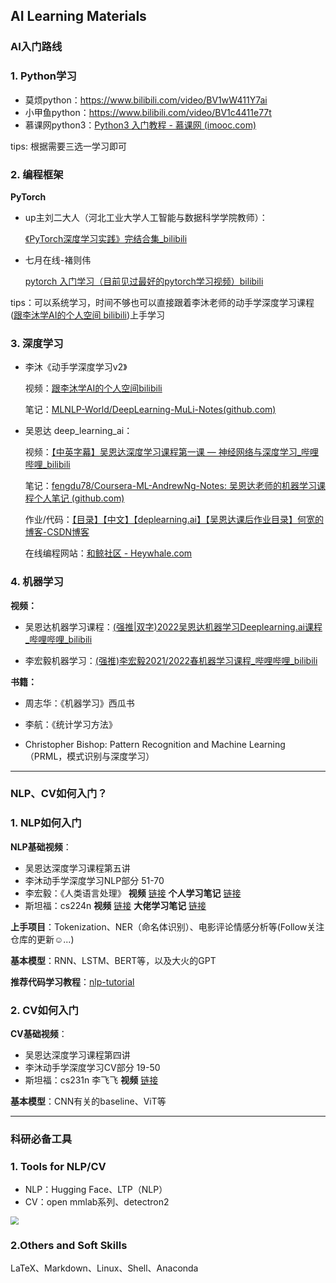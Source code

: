 ## AI Learning Materials

### AI入门路线

### 1. Python学习

- 莫烦python：https://www.bilibili.com/video/BV1wW411Y7ai   
- 小甲鱼python：https://www.bilibili.com/video/BV1c4411e77t
- 慕课网python3：[Python3 入门教程 - 慕课网 (imooc.com)](https://www.imooc.com/learn/1261)

tips: 根据需要三选一学习即可

### 2. 编程框架

**PyTorch**

- up主刘二大人（河北工业大学人工智能与数据科学学院教师）：

  [《PyTorch深度学习实践》完结合集_bilibili](https://www.bilibili.com/video/BV1Y7411d7Ys/?spm_id_from=333.337.search-card.all.click&vd_source=e018a33b423df8ad3e78be39d201d571)

- 七月在线-褚则伟

  [pytorch 入门学习（目前见过最好的pytorch学习视频）bilibili](https://www.bilibili.com/video/BV12741177Cu/?spm_id_from=333.337.search-card.all.click&vd_source=e018a33b423df8ad3e78be39d201d571)

tips：可以系统学习，时间不够也可以直接跟着李沐老师的动手学深度学习课程([跟李沐学AI的个人空间 bilibili](https://space.bilibili.com/1567748478/channel/seriesdetail?sid=358497))上手学习

### 3. 深度学习

- 李沐《动手学深度学习v2》

  视频：[跟李沐学AI的个人空间bilibili](https://space.bilibili.com/1567748478/channel/seriesdetail?sid=358497)

  笔记：[MLNLP-World/DeepLearning-MuLi-Notes(github.com)](https://github.com/MLNLP-World/DeepLearning-MuLi-Notes)

- 吴恩达 deep_learning_ai：

  视频：[【中英字幕】吴恩达深度学习课程第一课 — 神经网络与深度学习_哔哩哔哩_bilibili](https://www.bilibili.com/video/BV164411m79z/?spm_id_from=333.337.search-card.all.click)

  笔记：[fengdu78/Coursera-ML-AndrewNg-Notes: 吴恩达老师的机器学习课程个人笔记 (github.com)](https://github.com/fengdu78/Coursera-ML-AndrewNg-Notes)

  作业/代码：[【目录】【中文】【deplearning.ai】【吴恩达课后作业目录】何宽的博客-CSDN博客](https://blog.csdn.net/u013733326/article/details/79827273)

  在线编程网站：[和鲸社区 - Heywhale.com](https://www.heywhale.com/home)


### 4. 机器学习

**视频：**

- 吴恩达机器学习课程：[(强推|双字)2022吴恩达机器学习Deeplearning.ai课程_哔哩哔哩_bilibili](https://www.bilibili.com/video/BV1Pa411X76s/?spm_id_from=333.337.search-card.all.click)

- 李宏毅机器学习：[(强推)李宏毅2021/2022春机器学习课程_哔哩哔哩_bilibili](https://www.bilibili.com/video/BV1Wv411h7kN/?spm_id_from=333.337.search-card.all.click)



**书籍：**

- 周志华：《机器学习》西瓜书
- 李航：《统计学习方法》

- Christopher Bishop: Pattern Recognition and Machine Learning（PRML，模式识别与深度学习）



---

### NLP、CV如何入门？



### 1. NLP如何入门

**NLP基础视频**：

- 吴恩达深度学习课程第五讲
- 李沐动手学深度学习NLP部分 51-70
- 李宏毅：《人类语言处理》  **视频** [链接](https://www.bilibili.com/video/BV1QE411p7z3) **个人学习笔记** [链接](notes/03-李宏毅-深度学习与人类语言处理)
- 斯坦福：cs224n **视频** [链接](https://www.bilibili.com/video/BV1Eb411H7Pq) **大佬学习笔记** [链接](https://looperxx.github.io/CS224n-2019-00-Info/)

**上手项目**：Tokenization、NER（命名体识别）、电影评论情感分析等(Follow关注仓库的更新☺...)

**基本模型**：RNN、LSTM、BERT等，以及大火的GPT

**推荐代码学习教程**：[nlp-tutorial](https://github.com/graykode/nlp-tutorial)



### 2. CV如何入门

**CV基础视频**：

- 吴恩达深度学习课程第四讲
- 李沐动手学深度学习CV部分 19-50
- 斯坦福：cs231n 李飞飞 **视频** [链接](https://www.bilibili.com/video/BV1nJ411z7fe)

**基本模型**：CNN有关的baseline、ViT等

---

### 科研必备工具

### 1. Tools for NLP/CV

- NLP：Hugging Face、LTP（NLP）
- CV：open mmlab系列、detectron2

<img src="imgs/mmlab.png" style="zoom:80%;" />

### 2.Others and Soft Skills

LaTeX、Markdown、Linux、Shell、Anaconda
